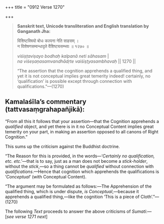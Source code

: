 +++
title = "0912 Verse 1270"

+++
> **Sanskrit text, Unicode transliteration and English translation by Ganganath Jha:** 
>
> विशिष्टविषयो बोधः कल्पना नेति साहसम् ।  
> न विशेषणसम्वन्धादृते वैशिष्ट्यसम्भवः ॥ १२७० ॥ 
>
> *viśiṣṭaviṣayo bodhaḥ kalpanā neti sāhasam* \|  
> *na viśeṣaṇasamvandhādṛte vaiśiṣṭyasambhavaḥ* \|\| 1270 \|\| 
>
> “The assertion that the cognition apprehends a qualified thing, and yet it is not conceptual implies great temerity indeed! certainly, no ‘qualification’ is possible except through connection with qualifications.”—(1270)



## Kamalaśīla’s commentary (tattvasaṃgrahapañjikā):

“From all this it follows that your assertion—that the Cognition apprehends a *qualified* object, and yet there is in it no Conceptual Content implies great temerity on your part, in making an assertion opposed to all canons of Right Cognition.”

This sums up the criticism against the Buddhist doctrine.

“The Reason for this is provided, in the words—‘*Certainly no qualification, etc. etc*.’—that is to say, just as a man does not become a *stick-holder*, without the *stick*,—so a thing cannot be *qualified* without connection with *qualifications*.—Hence that cognition which apprehends the qualifications is ‘*Conceptual*’ (with Conceptual Content).

“The argument may be formulated as follows:—The Apprehension of the qualified thing, which is under dispute, *is Conceptual*,—because it apprehends a qualified thing,—like the cognition ‘This is a piece of Cloth’.”—(1270)

The following *Text* proceeds to answer the above criticisms of *Sumati*:—[*see verse 1271 next*]


